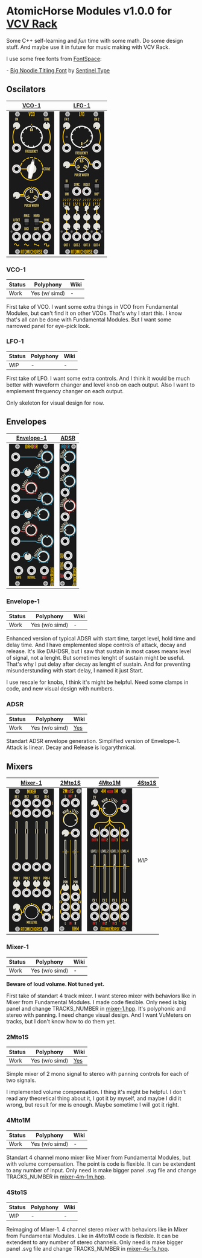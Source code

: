 # AtomicHorse Modules v1.0.0 for [VCV Rack](https://github.com/VCVRack/)

Some C++ self-learning and *fun* time with some math. Do some design stuff. And maybe use it in future for music making with VCV Rack.

I use some free fonts from [FontSpace](https://www.fontspace.com/commercial-fonts):

\- [Big Noodle Titling Font](https://www.fontspace.com/big-noodle-titling-font-f35093) by [Sentinel Type](https://www.fontspace.com/sentinel-type)


## Oscilators

| [VCO-1](#vco-1)           | [LFO-1](#lfo-1)           |
| ---                       | ---                       |
| ![VCO-1](/pics/vco-1.png) | ![LFO-1](/pics/lfo-1.png) |


### VCO-1

| Status | Polyphony     | Wiki |
| ---    | ---           | ---  |
| Work   | Yes (w/ simd) | -    |

First take of VCO. I want some extra things in VCO from Fundamental Modules, but can't find it on other VCOs. That's why I start this. I know that's all can be done with Fundamental Modules. But I want some narrowed panel for eye-pick look.


### LFO-1

| Status | Polyphony | Wiki |
| ---    | ---       | ---  |
| WIP    | -         | -    |

First take of LFO. I want some extra controls. And I think it would be much better with waveform changer and level knob on each output. Also I want to emplement frequency changer on each output.

Only skeleton for visual design for now. 


## Envelopes

| [Envelope-1](#envelope-1)           | [ADSR](#adsr)           |
| ---                                 | ---                     |
| ![Envelope-1](/pics/envelope-1.png) | ![ADSR](/pics/adsr.png) |


### Envelope-1

| Status | Polyphony      | Wiki |
| ---    | ---            | ---  |
| Work   | Yes (w/o simd) | -    |

Enhanced version of typical ADSR with start time, target level, hold time and delay time. And I have emplemented slope controls of attack, decay and release. It's like DAHDSR, but I saw that sustain in most cases means level of signal, not a lenght. But sometimes lenght of sustain might be useful. That's why I put delay after decay as lenght of sustain. And for preventing misunderstunding with start delay, I named it just Start. 

I use rescale for knobs, I think it's might be helpful. Need some clamps in code, and new visual design with numbers.


### ADSR

| Status | Polyphony      | Wiki |
| ---    | ---            | ---  |
| Work   | Yes (w/o simd) | [Yes](https://github.com/animeslave/AtomicHorseModules/wiki/Envelopes:-ADSR) |

Standart ADSR envelope generation. Simplified version of Envelope-1. Attack is linear. Decay and Release is logarythmical.


## Mixers

| [Mixer-1](#mixer-1)           | [2Mto1S](#2Mto1S)                | [4Mto1M](#4Mto1M)                | [4Sto1S](#4Sto1S) |
| ---                           | ---                              | ---                              | ---               |
| ![Mixer-1](/pics/mixer-1.png) | ![2Mto1S](/pics/mixer-2m-1s.png) | ![4Mto1M](/pics/mixer-4m-1m.png) | *WIP*             |

### Mixer-1

| Status | Polyphony      | Wiki |
| ---    | ---            | ---  |
| Work   | Yes (w/o simd) | -    |

**Beware of loud volume. Not tuned yet.**

First take of standart 4 track mixer. I want stereo mixer with behaviors like in Mixer from Fundamental Modules. I made code flexible. Only need is big panel and change TRACKS_NUMBER in [mixer-1.hpp](src/mixer-1.hpp). It's polyphonic and stereo with panning. I need change visual design. And I want VuMeters on tracks, but I don't know how to do them yet. 

### 2Mto1S

| Status | Polyphony      | Wiki |
| ---    | ---            | ---  |
| Work   | Yes (w/o simd) | [Yes](https://github.com/animeslave/AtomicHorseModules/wiki/Mixers:-2Mto1S) |

Simple mixer of 2 mono signal to stereo with panning controls for each of two signals. 

I implemented volume compensation. I thing it's might be helpful. I don't read any theoretical thing about it, I got it by myself, and maybe I did it wrong, but result for me is enough. Maybe sometime I will got it right.

### 4Mto1M

| Status | Polyphony      | Wiki |
| ---    | ---            | ---  |
| Work   | Yes (w/o simd) | -    |

Standart 4 channel mono mixer like Mixer from Fundamental Modules, but with volume compensation. The point is code is flexible. It can be extendent to any number of input. Only need is make bigger panel .svg file and change TRACKS_NUMBER in [mixer-4m-1m.hpp](src/mixer-4m-1m.hpp). 

### 4Sto1S

| Status | Polyphony      | Wiki |
| ---    | ---            | ---  |
| WIP    | -              | -    |

Reimaging of Mixer-1. 4 channel stereo mixer with behaviors like in Mixer from Fundamental Modules. Like in 4Mto1M code is flexible. It can be extendent to any number of stereo channels. Only need is make bigger panel .svg file and change TRACKS_NUMBER in [mixer-4s-1s.hpp](src/mixer-4s-1s.hpp). 
